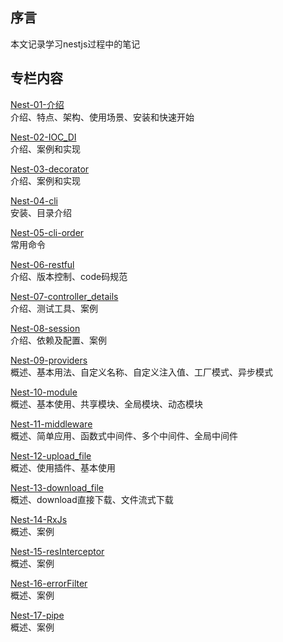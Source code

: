 
## 序言
本文记录学习nestjs过程中的笔记

## 专栏内容

[Nest-01-介绍](01-介绍.md)<br/>
介绍、特点、架构、使用场景、安装和快速开始

[Nest-02-IOC_DI](02-IOC_DI.md)<br/>
介绍、案例和实现

[Nest-03-decorator](03-decorator.md)<br/>
介绍、案例和实现

[Nest-04-cli](04-cli.md)<br/>
安装、目录介绍

[Nest-05-cli-order](05-cli-order.md)<br/>
常用命令

[Nest-06-restful](06-restful.md)<br/>
介绍、版本控制、code码规范

[Nest-07-controller_details](07-controller_detail.md)<br/>
介绍、测试工具、案例

[Nest-08-session](08-session.md)<br/>
介绍、依赖及配置、案例

[Nest-09-providers](09-providers.md)<br/>
概述、基本用法、自定义名称、自定义注入值、工厂模式、异步模式

[Nest-10-module](10-module.md)<br/>
概述、基本使用、共享模块、全局模块、动态模块

[Nest-11-middleware](11-middleware.md)<br/>
概述、简单应用、函数式中间件、多个中间件、全局中间件

[Nest-12-upload_file](12-upload_file.md)<br/>
概述、使用插件、基本使用

[Nest-13-download_file](13-download_file.md)<br/>
概述、download直接下载、文件流式下载

[Nest-14-RxJs](14-RxJs.md)<br/>
概述、案例

[Nest-15-resInterceptor](15-resInterceptor.md)<br/>
概述、案例

[Nest-16-errorFilter](16-errorFilter.md)<br/>
概述、案例

[Nest-17-pipe](17-pipe.md)<br/>
概述、案例
